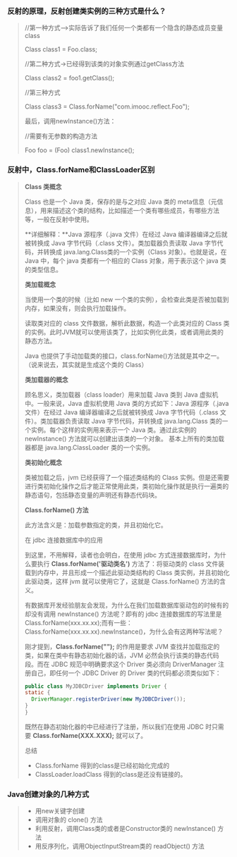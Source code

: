 ### 反射的原理，反射创建类实例的三种方式是什么？

> //第一种方式-->实际告诉了我们任何一个类都有一个隐含的静态成员变量class
>
> Class class1 = Foo.class; 
>
> //第二种方式->已经得到该类的对象实例通过getClass方法
>
> Class class2 = foo1.getClass(); 
>
> //第三种方式
>
> Class class3 = Class.forName("com.imooc.reflect.Foo"); 
>
> 最后，调用newInstance()方法：
>
> //需要有无参数的构造方法
>
> Foo foo = (Foo) class1.newInstance(); 



### 反射中，Class.forName和ClassLoader区别

> **Class 类概念**
>
> Class 也是一个 Java 类，保存的是与之对应 Java 类的 meta信息（元信息），用来描述这个类的结构，比如描述一个类有哪些成员，有哪些方法等，一般在反射中使用。
>
> **详细解释：**Java 源程序（.java 文件）在经过 Java 编译器编译之后就被转换成 Java 字节代码（.class 文件）。类加载器负责读取 Java 字节代码，并转换成 java.lang.Class类的一个实例（Class 对象）。也就是说，在 Java 中，每个 java 类都有一个相应的 Class 对象，用于表示这个 java 类的类型信息。
>
> **类加载概念**
>
> 当使用一个类的时候（比如 new 一个类的实例），会检查此类是否被加载到内存，如果没有，则会执行加载操作。
>
> 读取类对应的 class 文件数据，解析此数据，构造一个此类对应的 Class 类的实例。此时JVM就可以使用该类了，比如实例化此类，或者调用此类的静态方法。
>
> Java 也提供了手动加载类的接口，class.forName()方法就是其中之一。（说来说去，其实就是生成这个类的 Class）
>
> **类加载器的概念**
>
> 顾名思义，类加载器（class loader）用来加载 Java 类到 Java 虚拟机中。一般来说，Java 虚拟机使用 Java 类的方式如下：Java 源程序（.java 文件）在经过 Java 编译器编译之后就被转换成 Java 字节代码（.class 文件）。类加载器负责读取 Java 字节代码，并转换成 java.lang.Class 类的一个实例。每个这样的实例用来表示一个 Java 类。通过此实例的 newInstance() 方法就可以创建出该类的一个对象。 基本上所有的类加载器都是 java.lang.ClassLoader 类的一个实例。
>
> **类初始化概念**
>
> 类被加载之后，jvm 已经获得了一个描述类结构的 Class 实例。但是还需要进行类初始化操作之后才能正常使用此类，类初始化操作就是执行一遍类的静态语句，包括静态变量的声明还有静态代码块。
>
> **Class.forName() 方法**
>
> 此方法含义是：加载参数指定的类，并且初始化它。
>
> 在 jdbc 连接数据库中的应用
>
> 到这里，不用解释，读者也会明白，在使用 jdbc 方式连接数据库时，为什么要执行 **Class.forName('驱动类名')** 方法了：将驱动类的 class 文件装载到内存中，并且形成一个描述此驱动类结构的 Class 类实例，并且初始化此驱动类，这样 jvm 就可以使用它了，这就是 Class.forName() 方法的含义。
>
> 有数据库开发经验朋友会发现，为什么在我们加载数据库驱动包的时候有的却没有调用 newInstance() 方法呢？即有的 jdbc 连接数据库的写法里是 Class.forName(xxx.xx.xx);而有一些：Class.forName(xxx.xx.xx).newInstance()，为什么会有这两种写法呢？
>
> 刚才提到，**Class.forName("");** 的作用是要求 JVM 查找并加载指定的类，如果在类中有静态初始化器的话，JVM 必然会执行该类的静态代码段。而在 JDBC 规范中明确要求这个 Driver 类必须向 DriverManager 注册自己，即任何一个 JDBC Driver 的 Driver 类的代码都必须类似如下：
>
> ```java
> public class MyJDBCDriver implements Driver { 
> static { 
>   DriverManager.registerDriver(new MyJDBCDriver()); 
> } 
> } 
> ```
>
> 既然在静态初始化器的中已经进行了注册，所以我们在使用 JDBC 时只需要 **Class.forName(XXX.XXX);** 就可以了。
>
> 总结
>
> - Class.forName 得到的class是已经初始化完成的
> - ClassLoader.loadClass 得到的class是还没有链接的。

### Java创建对象的几种方式

> - 用new关键字创建
> - 调用对象的 clone() 方法
> - 利用反射，调用Class类的或者是Constructor类的 newInstance() 方法
> - 用反序列化，调用ObjectInputStream类的 readObject() 方法